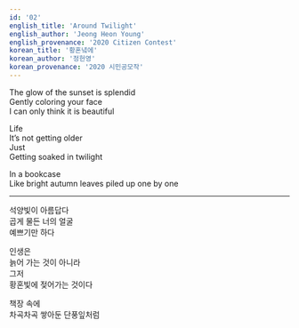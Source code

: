 ```yaml
---
id: '02'
english_title: 'Around Twilight'
english_author: 'Jeong Heon Young'
english_provenance: '2020 Citizen Contest'
korean_title: '황혼녘에'
korean_author: '정헌영'
korean_provenance: '2020 시민공모작'
---
```


The glow of the sunset is splendid\
Gently coloring your face\
I can only think it is beautiful

Life\
It’s not getting older\
Just\
Getting soaked in twilight

In a bookcase\
Like bright autumn leaves piled up one by one

---

석양빛이 아름답다\
곱게 물든 너의 얼굴\
예쁘기만 하다

인생은\
늙어 가는 것이 아니라\
그저\
황혼빛에 젖어가는 것이다

책장 속에\
차곡차곡 쌓아둔 단풍잎처럼
